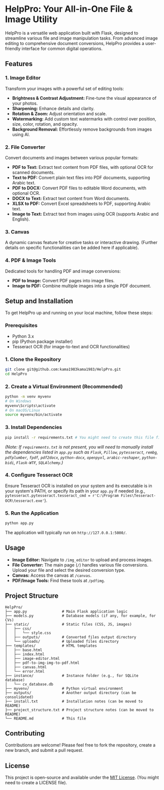 # HelpPro: Your All-in-One File & Image Utility

HelpPro is a versatile web application built with Flask, designed to streamline various file and image manipulation tasks. From advanced image editing to comprehensive document conversions, HelpPro provides a user-friendly interface for common digital operations.

## Features

### 1. Image Editor
Transform your images with a powerful set of editing tools:
-   **Brightness & Contrast Adjustment:** Fine-tune the visual appearance of your photos.
-   **Sharpening:** Enhance details and clarity.
-   **Rotation & Zoom:** Adjust orientation and scale.
-   **Watermarking:** Add custom text watermarks with control over position, size, color, rotation, and opacity.
-   **Background Removal:** Effortlessly remove backgrounds from images using AI.

### 2. File Converter
Convert documents and images between various popular formats:
-   **PDF to Text:** Extract text content from PDF files, with optional OCR for scanned documents.
-   **Text to PDF:** Convert plain text files into PDF documents, supporting Arabic text.
-   **PDF to DOCX:** Convert PDF files to editable Word documents, with optional OCR.
-   **DOCX to Text:** Extract text content from Word documents.
-   **XLSX to PDF:** Convert Excel spreadsheets to PDF, supporting Arabic text.
-   **Image to Text:** Extract text from images using OCR (supports Arabic and English).

### 3. Canvas
A dynamic canvas feature for creative tasks or interactive drawing. (Further details on specific functionalities can be added here if applicable).

### 4. PDF & Image Tools
Dedicated tools for handling PDF and image conversions:
-   **PDF to Image:** Convert PDF pages into image files.
-   **Image to PDF:** Combine multiple images into a single PDF document.

## Setup and Installation

To get HelpPro up and running on your local machine, follow these steps:

### Prerequisites
-   Python 3.x
-   pip (Python package installer)
-   Tesseract OCR (for image-to-text and OCR functionalities)

### 1. Clone the Repository
```bash
git clone git@github.com:kama1983kama1983/HelpPro.git
cd HelpPro
```

### 2. Create a Virtual Environment (Recommended)
```bash
python -m venv myvenv
# On Windows
myvenv\Scripts\activate
# On macOS/Linux
source myvenv/bin/activate
```

### 3. Install Dependencies
```bash
pip install -r requirements.txt # You might need to create this file first
```
*(Note: If `requirements.txt` is not present, you will need to manually install the dependencies listed in `app.py` such as `Flask`, `Pillow`, `pytesseract`, `rembg`, `pdfplumber`, `fpdf`, `pdf2docx`, `python-docx`, `openpyxl`, `arabic-reshaper`, `python-bidi`, `Flask-WTF`, `SQLAlchemy`.)*

### 4. Configure Tesseract OCR
Ensure Tesseract OCR is installed on your system and its executable is in your system's PATH, or specify its path in your `app.py` if needed (e.g., `pytesseract.pytesseract.tesseract_cmd = r'C:\Program Files\Tesseract-OCR\tesseract.exe'`).

### 5. Run the Application
```bash
python app.py
```

The application will typically run on `http://127.0.0.1:5000/`.

## Usage

-   **Image Editor:** Navigate to `/img_editor` to upload and process images.
-   **File Converter:** The main page (`/`) handles various file conversions. Upload your file and select the desired conversion type.
-   **Canvas:** Access the canvas at `/canvas`.
-   **PDF/Image Tools:** Find these tools at `/pdfimg`.

## Project Structure
```
HelpPro/
├── app.py                # Main Flask application logic
├── models.py             # Database models (if any, for example, for CVs)
├── static/               # Static files (CSS, JS, images)
│   ├── css/
│   │   └── style.css
│   ├── outputs/          # Converted files output directory
│   └── uploads/          # Uploaded files directory
├── templates/            # HTML templates
│   ├── base.html
│   ├── index.html
│   ├── image-editor.html
│   ├── pdf-to-img-img-to-pdf.html
│   ├── canvas.html
│   └── error.html
├── instance/             # Instance folder (e.g., for SQLite database)
│   └── cv_database.db
├── myvenv/               # Python virtual environment
├── outputs/              # Another output directory (can be consolidated)
├── install.txt           # Installation notes (can be moved to README)
├── project_structure.txt # Project structure notes (can be moved to README)
└── README.md             # This file
```

## Contributing

Contributions are welcome! Please feel free to fork the repository, create a new branch, and submit a pull request.

## License

This project is open-source and available under the [MIT License](LICENSE). (You might need to create a LICENSE file).

